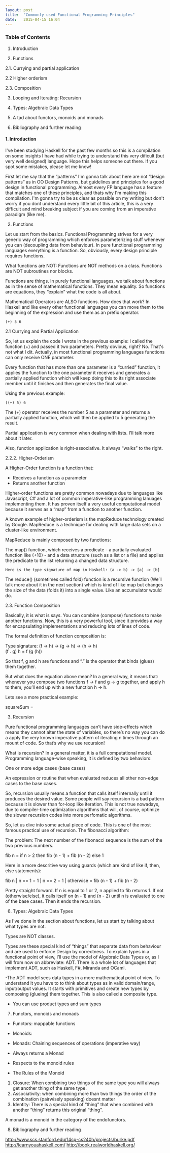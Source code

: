 ```yaml
---
layout: post
title:  "Commonly used Functional Programming Principles"
date:   2015-04-15 16:04
---
```


     
### Table of Contents

1. Introduction

2. Functions

2.1. Currying and partial application

2.2 Higher orderism

2.3. Composition

3. Looping and Iterating: Recursion

4. Types: Algebraic Data Types

5. A tad about functors, monoids and monads
     
6. Bibliography and further reading



#### 1. Introduction

I've been studying Haskell for the past few months so this is a compilation on some insights I have had while trying to understand this very dificult (but very well designed) language. Hope this helps someone out there. If you spot some mistakes, please let me know!

First let me say that the “patterns” I'm gonna talk about here are not “design patterns” as in OO Design Patterns, but guidelines and principles for a good design in functional programming. Almost every FP language has a feature that matches one of these principles, and thats why I'm making this compilation. I'm gonna try to be as clear as possible on my writing but don't worry if you dont understand every little bit of this article, this is a very difficult and mind breaking subject if you are coming from an imperative paradigm (like me).

2. Functions

Let us start from the basics. Functional Programming strives for a very generic way of programming which enforces parameterizing stuff whenever you can (decoupling data from behaviour).
In pure functional programming languages everything is a function. So, obviously, every design principle requires functions.

What functions are NOT:
    Functions are NOT methods on a class.
    Functions are NOT subroutines nor blocks.

Functions are things. In purely functional languages, we talk about functions as in the sense of mathematical functions. They mean equality. So functions are equations, they “explain” what the code is all about.

Mathematical Operators are ALSO functions. How does that work? In Haskell and like every other functional languages you can move them to the beginning of the expression and use them as an prefix operator.
    
    (+) 5 6


2.1 Currying and Partial Application

So, let us explain the code I wrote in the previous example:
I called the function (+) and passed it two parameters. Pretty obvious, right? No. That's not what I dit. Actually, in most functional programming languages functions can only receive ONE parameter.

Every function that has more than one parameter is a  “curried” function, it applies the function to the one parameter it receives and generates a partially applied function which will keep doing this to its right associate member until it finishes and then generates the final value.

Using the previous example:

    ((+) 5) 6

The (+) operator receives the number 5 as a parameter and returns a partially applied function, which will then be applied to 5 generating the result.

Partial application is very common when dealing with lists. I'll talk more about it later.

Also, function application is right-associative. It always “walks” to the right.


2.2.2. Higher-Orderism

A Higher-Order function is a function that:

* Receives a function as a parameter
* Returns another function

Higher-order functions are pretty common nowadays due to languages like Javascript, C# and a lot of common imperative-like programming lanuages implementing them. It has proven itself a very useful computational model because it serves as a “map” from a function to another function. 

A known example of higher-orderism is the mapReduce technology created by Google. MapReduce is a technique for dealing with large data sets on a cluster-like environment.

MapReduce is mainly composed by two functions:

The map() function, which receives a predicate - a partially evaluated function like (+10) - and a data structure (such as a list or a file) and applies the predicate to the list returning a changed data structure.
    
    Here is the type signature of map in Haskell: (a -> b) -> [a] -> [b]

The reduce() (sometimes called fold) function is a recursive function (We’ll talk more about it in the next section) which is kind of like map but changes the size of the data (folds it) into a single value. Like an accumulator would do.

2.3. Function Composition

Basically, it is what is says. You can combine (compose) functions to make another functions. Now, this is a very powerful tool, since it provides a way for encapsulating implementations and reducing lots of lines of code.

The formal definition of function composition is:

Type signature: (f -> h) -> (g -> h) -> (h -> h)    
    (f . g) h = f (g (h))


So that f, g and h are functions and “.” is the operator that binds (glues) them together.

But what does the equation above mean? In a general way, it means that: whenever you compose two functions f -> f and g -> g together, and apply h to them, you’ll end up with a new function h -> h.


Lets see a more practical example:

squareSum = 

3. Recursion

Pure functional programming languages can’t have side-effects which means they cannot alter the state of variables, so there’s no way you can do a apply the very known imperative pattern of iterating n times through an mount of code. So that’s why we use recursion!

What is recursion? In a general matter, it is a full computational model. Programming language-wise speaking, it is defined by two behaviors:

One or more edge cases (base cases)

An expression or routine that when evaluated reduces all other non-edge cases to the base cases.

So, recursion usually means a function that calls itself internally until it produces the desired value. Some people will say recursion is a bad pattern because it is slower than for-loop like iteration. This is not true nowadays, due to compiler-time optimization algorithms that will, of course, optimize the slower recursion codes into more perfomatic algorithms.

So, let us dive into some actual piece of code. This is one of the most famous practical use of recursion. The fibonacci algorithm:

The problem: The next number of the fibonacci sequence is the sum of the two previous numbers.

fib n = if n > 2 then fib (n - 1) + fib (n - 2) else 1

Here in a more descritive way using guards (which are kind of like if, then, else statements):

fib n | n == 1 = 1
       | n == 2 = 1
       | otherwise = fib (n - 1) + fib (n - 2)

Pretty straight forward. If n is equal to 1 or 2, n applied to fib returns 1. If not (otherwise/else), it calls itself on (n - 1) and (n - 2) until n is evaluated to one of the base cases. Then it ends the recursion.

6. Types: Algebraic Data Types

As I've done in the section about functions, let us start by talking about what types are not. 

Types are NOT classes.

Types are these special kind of “things” that separate data from behaviour and
are used to enforce Design by correctness. To explain types in a functional point of view, I’ll use the model of Algebraic Data Types or, as I will from now on abbreviate: ADT. There is a whole lot of languages that implement ADT, such as Haskell, F#, Miranda and OCaml.

-The ADT model sees data types in a more mathematical point of view. To understand it you have to to think about types as in valid domain/range, input/output values. It starts with primitives and create new types by composing (glueing) them together. This is also called a composite type.

- You can use product types and sum types


7. Functors, monoids and monads

- Functors: mappable functions

- Monoids:

- Monads: Chaining sequences of operations (imperative way)
- Always returns a Monad
- Respects to the monoid rules

- The Rules of the Monoid

1. Closure: When combining two things of the same type you will always get another thing of the same type.
2. Associativity: when combining more than two things the order of the combination (pairwisely speaking) doesnt matter
3. Identity: There is a special kind of “thing” that when combined with another “thing” returns this
original “thing”.

A monad is a monoid in the category of the endofunctors.


8. Bibliography and further reading

http://www.scs.stanford.edu/14sp-cs240h/projects/burke.pdf
http://learnyouahaskell.com/
http://book.realworldhaskell.org/


